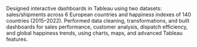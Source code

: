 Designed interactive dashboards in Tableau using two datasets: sales/shipments across 6 European countries and happiness indexes of 140 countries (2015–2022). Performed data cleaning, transformations, and built dashboards for sales performance, customer analysis, dispatch efficiency, and global happiness trends, using charts, maps, and advanced Tableau features.
